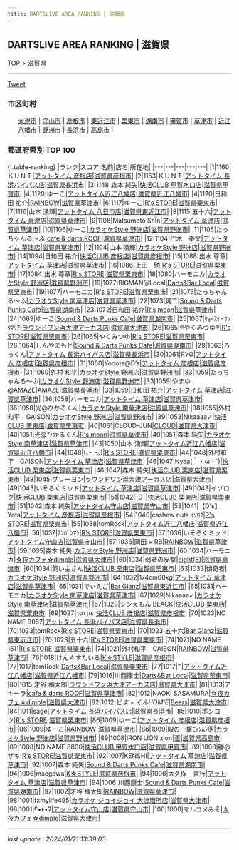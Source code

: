 ```yaml
---
title: DARTSLIVE AREA RANKING | 滋賀県
---
```

## DARTSLIVE AREA RANKING | 滋賀県

[TOP](/darts/rank/) > 滋賀県

___

<a href="https://twitter.com/share?ref_src=twsrc%5Etfw" data-text="DARTSLIVE AREA RANKING | 滋賀県" class="twitter-share-button" data-via="DARTSLIVE" data-hashtags="DARTSLIVE" data-related="DARTSLIVE" data-show-count="false">Tweet</a>

### 市区町村

<ul>
<li style="display: inline;"><a href="/darts/rank/滋賀県/大津市">大津市</a> |</li>
<li style="display: inline;"><a href="/darts/rank/滋賀県/守山市">守山市</a> |</li>
<li style="display: inline;"><a href="/darts/rank/滋賀県/彦根市">彦根市</a> |</li>
<li style="display: inline;"><a href="/darts/rank/滋賀県/東近江市">東近江市</a> |</li>
<li style="display: inline;"><a href="/darts/rank/滋賀県/栗東市">栗東市</a> |</li>
<li style="display: inline;"><a href="/darts/rank/滋賀県/湖南市">湖南市</a> |</li>
<li style="display: inline;"><a href="/darts/rank/滋賀県/甲賀市">甲賀市</a> |</li>
<li style="display: inline;"><a href="/darts/rank/滋賀県/草津市">草津市</a> |</li>
<li style="display: inline;"><a href="/darts/rank/滋賀県/近江八幡市">近江八幡市</a> |</li>
<li style="display: inline;"><a href="/darts/rank/滋賀県/野洲市">野洲市</a> |</li>
<li style="display: inline;"><a href="/darts/rank/滋賀県/長浜市">長浜市</a> |</li>
<li style="display: inline;"><a href="/darts/rank/滋賀県/高島市">高島市</a> |</li>

</ul>

### 都道府県別 TOP 100

{:.table-ranking}
|ランク|スコア|名前|店名|所在地|
|---|---|---|---|---|
|1|1160|ＫＵＮＩ|<a href="https://search.dartslive.com/jp/shop/36254ca9e283f8980d9b047a20a7ba1e">アットタイム 彦根店</a>|<a href="/darts/rank/滋賀県/彦根市">滋賀県彦根市</a>|
|2|1153|ＫＵＮＩ|<a href="https://search.dartslive.com/jp/shop/6e67cbae6aec0e7e0d9b047a20a7ba1e">アットタイム 長浜バイパス店</a>|<a href="/darts/rank/滋賀県/長浜市">滋賀県長浜市</a>|
|3|1148|森本 純矢|<a href="https://search.dartslive.com/jp/shop/da7310be8f30c87d790ab824ce8730e5">快活CLUB 甲賀水口店</a>|<a href="/darts/rank/滋賀県/甲賀市">滋賀県甲賀市</a>|
|4|1120|ゆーこ|<a href="https://search.dartslive.com/jp/shop/bab21ec20b6fb1300d9b047a20a7ba1e">アットタイム近江八幡店</a>|<a href="/darts/rank/滋賀県/近江八幡市">滋賀県近江八幡市</a>|
|4|1120|日和田 祐介|<a href="https://search.dartslive.com/jp/shop/7aa5e7380dc8f79c28032249b44395af">RAINBOW</a>|<a href="/darts/rank/滋賀県/草津市">滋賀県草津市</a>|
|6|1117|ゆーこ|<a href="https://search.dartslive.com/jp/shop/894774738d5135a8b21333aee1bd51e4">R's STORE</a>|<a href="/darts/rank/滋賀県/栗東市">滋賀県栗東市</a>|
|7|1116|山本 湧輝|<a href="https://search.dartslive.com/jp/shop/d30b1ca2d0735f540d9b047a20a7ba1e">アットタイム 八日市店</a>|<a href="/darts/rank/滋賀県/東近江市">滋賀県東近江市</a>|
|8|1115|五十六|<a href="https://search.dartslive.com/jp/shop/df31332d4e514c860d9b047a20a7ba1e">アットタイム 草津店</a>|<a href="/darts/rank/滋賀県/草津市">滋賀県草津市</a>|
|9|1108|Matsumoto ShÏn|<a href="https://search.dartslive.com/jp/shop/df31332d4e514c860d9b047a20a7ba1e">アットタイム 草津店</a>|<a href="/darts/rank/滋賀県/草津市">滋賀県草津市</a>|
|10|1106|ゆーこ|<a href="https://search.dartslive.com/jp/shop/8283a5106fc9920a0d9b047a20a7ba1e">カラオケStyle 野洲店</a>|<a href="/darts/rank/滋賀県/野洲市">滋賀県野洲市</a>|
|11|1105|たっちゃんる〜ふ|<a href="https://search.dartslive.com/jp/shop/4e2a28ac1d251fda28032249b44395af">cafe & darts ROOF</a>|<a href="/darts/rank/滋賀県/草津市">滋賀県草津市</a>|
|12|1104|仁木　奉文|<a href="https://search.dartslive.com/jp/shop/df31332d4e514c860d9b047a20a7ba1e">アットタイム 草津店</a>|<a href="/darts/rank/滋賀県/草津市">滋賀県草津市</a>|
|12|1104|山本 湧輝|<a href="https://search.dartslive.com/jp/shop/8283a5106fc9920a0d9b047a20a7ba1e">カラオケStyle 野洲店</a>|<a href="/darts/rank/滋賀県/野洲市">滋賀県野洲市</a>|
|14|1094|日和田 祐介|<a href="https://search.dartslive.com/jp/shop/09d77f7123feb26358d385ea46352d8f">快活CLUB 彦根店</a>|<a href="/darts/rank/滋賀県/彦根市">滋賀県彦根市</a>|
|15|1088|出水 尊章|<a href="https://search.dartslive.com/jp/shop/df31332d4e514c860d9b047a20a7ba1e">アットタイム 草津店</a>|<a href="/darts/rank/滋賀県/草津市">滋賀県草津市</a>|
|16|1086|上田　勉|<a href="https://search.dartslive.com/jp/shop/894774738d5135a8b21333aee1bd51e4">R's STORE</a>|<a href="/darts/rank/滋賀県/栗東市">滋賀県栗東市</a>|
|17|1084|出水 尊章|<a href="https://search.dartslive.com/jp/shop/894774738d5135a8b21333aee1bd51e4">R's STORE</a>|<a href="/darts/rank/滋賀県/栗東市">滋賀県栗東市</a>|
|18|1080|ハーモニカ|<a href="https://search.dartslive.com/jp/shop/8283a5106fc9920a0d9b047a20a7ba1e">カラオケStyle 野洲店</a>|<a href="/darts/rank/滋賀県/野洲市">滋賀県野洲市</a>|
|19|1077|BIGMAN＠Local|<a href="https://search.dartslive.com/jp/shop/7b8ac04af838b4d625d56fb0e5c39bac">Darts&Bar Local</a>|<a href="/darts/rank/滋賀県/栗東市">滋賀県栗東市</a>|
|19|1077|ハーモニカ|<a href="https://search.dartslive.com/jp/shop/894774738d5135a8b21333aee1bd51e4">R's STORE</a>|<a href="/darts/rank/滋賀県/栗東市">滋賀県栗東市</a>|
|21|1075|たっちゃんる〜ふ|<a href="https://search.dartslive.com/jp/shop/624dcbc8fd71e71f0d9b047a20a7ba1e">カラオケStyle 南草津店</a>|<a href="/darts/rank/滋賀県/草津市">滋賀県草津市</a>|
|22|1073|晃二|<a href="https://search.dartslive.com/jp/shop/b87f92176dceafdd58d385ea46352d8f">Sound & Darts Punks Cafe</a>|<a href="/darts/rank/滋賀県/湖南市">滋賀県湖南市</a>|
|23|1072|日和田 祐介|<a href="https://search.dartslive.com/jp/shop/9f635fe3b3b4015afec1ae84bb28bd87">R's moon</a>|<a href="/darts/rank/滋賀県/草津市">滋賀県草津市</a>|
|24|1069|ゆーこ|<a href="https://search.dartslive.com/jp/shop/b87f92176dceafdd58d385ea46352d8f">Sound & Darts Punks Cafe</a>|<a href="/darts/rank/滋賀県/湖南市">滋賀県湖南市</a>|
|25|1067|ﾘｮｰｽｹ=ｻﾝﾀﾏﾘｱ|<a href="https://search.dartslive.com/jp/shop/8ce05040a35039f70d9b047a20a7ba1e">ラウンドワン浜大津アーカス店</a>|<a href="/darts/rank/滋賀県/大津市">滋賀県大津市</a>|
|26|1065|®やくみつゆ®|<a href="https://search.dartslive.com/jp/shop/894774738d5135a8b21333aee1bd51e4">R's STORE</a>|<a href="/darts/rank/滋賀県/栗東市">滋賀県栗東市</a>|
|26|1065|やくみつゆ|<a href="https://search.dartslive.com/jp/shop/894774738d5135a8b21333aee1bd51e4">R's STORE</a>|<a href="/darts/rank/滋賀県/栗東市">滋賀県栗東市</a>|
|28|1064|しんやまもと|<a href="https://search.dartslive.com/jp/shop/b87f92176dceafdd58d385ea46352d8f">Sound & Darts Punks Cafe</a>|<a href="/darts/rank/滋賀県/湖南市">滋賀県湖南市</a>|
|29|1063|ろっくん|<a href="https://search.dartslive.com/jp/shop/6e67cbae6aec0e7e0d9b047a20a7ba1e">アットタイム 長浜バイパス店</a>|<a href="/darts/rank/滋賀県/長浜市">滋賀県長浜市</a>|
|30|1061|ЯУΘ|<a href="https://search.dartslive.com/jp/shop/36254ca9e283f8980d9b047a20a7ba1e">アットタイム 彦根店</a>|<a href="/darts/rank/滋賀県/彦根市">滋賀県彦根市</a>|
|31|1060|Yooota@D’s|<a href="https://search.dartslive.com/jp/shop/36254ca9e283f8980d9b047a20a7ba1e">アットタイム 彦根店</a>|<a href="/darts/rank/滋賀県/彦根市">滋賀県彦根市</a>|
|31|1060|外村 和平|<a href="https://search.dartslive.com/jp/shop/8283a5106fc9920a0d9b047a20a7ba1e">カラオケStyle 野洲店</a>|<a href="/darts/rank/滋賀県/野洲市">滋賀県野洲市</a>|
|33|1059|たっちゃんる〜ふ|<a href="https://search.dartslive.com/jp/shop/8283a5106fc9920a0d9b047a20a7ba1e">カラオケStyle 野洲店</a>|<a href="/darts/rank/滋賀県/野洲市">滋賀県野洲市</a>|
|33|1059|やまゆ@AMAZE|<a href="https://search.dartslive.com/jp/shop/6ca66964868b40bf25d56fb0e5c39bac">AMAZE</a>|<a href="/darts/rank/滋賀県/長浜市">滋賀県長浜市</a>|
|33|1059|日和田 祐介|<a href="https://search.dartslive.com/jp/shop/df31332d4e514c860d9b047a20a7ba1e">アットタイム 草津店</a>|<a href="/darts/rank/滋賀県/草津市">滋賀県草津市</a>|
|36|1058|ハーモニカ|<a href="https://search.dartslive.com/jp/shop/df31332d4e514c860d9b047a20a7ba1e">アットタイム 草津店</a>|<a href="/darts/rank/滋賀県/草津市">滋賀県草津市</a>|
|36|1058|光@ひかるくん|<a href="https://search.dartslive.com/jp/shop/624dcbc8fd71e71f0d9b047a20a7ba1e">カラオケStyle 南草津店</a>|<a href="/darts/rank/滋賀県/草津市">滋賀県草津市</a>|
|38|1055|外村和平　GAISON|<a href="https://search.dartslive.com/jp/shop/8283a5106fc9920a0d9b047a20a7ba1e">カラオケStyle 野洲店</a>|<a href="/darts/rank/滋賀県/野洲市">滋賀県野洲市</a>|
|39|1053|Nikaaaa➹|<a href="https://search.dartslive.com/jp/shop/45e99a446d27f93ab21333aee1bd51e4">快活CLUB 栗東店</a>|<a href="/darts/rank/滋賀県/栗東市">滋賀県栗東市</a>|
|40|1051|CLOUD-JUN|<a href="https://search.dartslive.com/jp/shop/2ff30101bfed79cbb21333aee1bd51e4">CLOUD</a>|<a href="/darts/rank/滋賀県/大津市">滋賀県大津市</a>|
|40|1051|光@ひかるくん|<a href="https://search.dartslive.com/jp/shop/9f635fe3b3b4015afec1ae84bb28bd87">R's moon</a>|<a href="/darts/rank/滋賀県/草津市">滋賀県草津市</a>|
|40|1051|森本 純矢|<a href="https://search.dartslive.com/jp/shop/624dcbc8fd71e71f0d9b047a20a7ba1e">カラオケStyle 南草津店</a>|<a href="/darts/rank/滋賀県/草津市">滋賀県草津市</a>|
|43|1050|山本 湧輝|<a href="https://search.dartslive.com/jp/shop/bab21ec20b6fb1300d9b047a20a7ba1e">アットタイム近江八幡店</a>|<a href="/darts/rank/滋賀県/近江八幡市">滋賀県近江八幡市</a>|
|44|1048|(｡-_-｡)|<a href="https://search.dartslive.com/jp/shop/894774738d5135a8b21333aee1bd51e4">R's STORE</a>|<a href="/darts/rank/滋賀県/栗東市">滋賀県栗東市</a>|
|44|1048|外村和平　GAISON|<a href="https://search.dartslive.com/jp/shop/df31332d4e514c860d9b047a20a7ba1e">アットタイム 草津店</a>|<a href="/darts/rank/滋賀県/草津市">滋賀県草津市</a>|
|46|1047|Nyaa(｀・ω・´)|<a href="https://search.dartslive.com/jp/shop/45e99a446d27f93ab21333aee1bd51e4">快活CLUB 栗東店</a>|<a href="/darts/rank/滋賀県/栗東市">滋賀県栗東市</a>|
|46|1047|森本 純矢|<a href="https://search.dartslive.com/jp/shop/45e99a446d27f93ab21333aee1bd51e4">快活CLUB 栗東店</a>|<a href="/darts/rank/滋賀県/栗東市">滋賀県栗東市</a>|
|48|1045|グレーヨン|<a href="https://search.dartslive.com/jp/shop/8ce05040a35039f70d9b047a20a7ba1e">ラウンドワン浜大津アーカス店</a>|<a href="/darts/rank/滋賀県/大津市">滋賀県大津市</a>|
|49|1043|いそろくミッド|<a href="https://search.dartslive.com/jp/shop/df31332d4e514c860d9b047a20a7ba1e">アットタイム 草津店</a>|<a href="/darts/rank/滋賀県/草津市">滋賀県草津市</a>|
|49|1043|イソロク|<a href="https://search.dartslive.com/jp/shop/45e99a446d27f93ab21333aee1bd51e4">快活CLUB 栗東店</a>|<a href="/darts/rank/滋賀県/栗東市">滋賀県栗東市</a>|
|51|1042|-D-|<a href="https://search.dartslive.com/jp/shop/45e99a446d27f93ab21333aee1bd51e4">快活CLUB 栗東店</a>|<a href="/darts/rank/滋賀県/栗東市">滋賀県栗東市</a>|
|51|1042|森本 純矢|<a href="https://search.dartslive.com/jp/shop/18af301d7865e6fd0d9b047a20a7ba1e">アットタイム守山店</a>|<a href="/darts/rank/滋賀県/守山市">滋賀県守山市</a>|
|53|1041|【D&#x27;s】Yota|<a href="https://search.dartslive.com/jp/shop/36254ca9e283f8980d9b047a20a7ba1e">アットタイム 彦根店</a>|<a href="/darts/rank/滋賀県/彦根市">滋賀県彦根市</a>|
|54|1040|cashew nuts ｲｿﾛｸ|<a href="https://search.dartslive.com/jp/shop/894774738d5135a8b21333aee1bd51e4">R's STORE</a>|<a href="/darts/rank/滋賀県/栗東市">滋賀県栗東市</a>|
|55|1038|tomRock|<a href="https://search.dartslive.com/jp/shop/bab21ec20b6fb1300d9b047a20a7ba1e">アットタイム近江八幡店</a>|<a href="/darts/rank/滋賀県/近江八幡市">滋賀県近江八幡市</a>|
|56|1037|ｱﾝﾊﾟﾝﾏﾝ|<a href="https://search.dartslive.com/jp/shop/894774738d5135a8b21333aee1bd51e4">R's STORE</a>|<a href="/darts/rank/滋賀県/栗東市">滋賀県栗東市</a>|
|57|1036|いそろくミッド|<a href="https://search.dartslive.com/jp/shop/18af301d7865e6fd0d9b047a20a7ba1e">アットタイム守山店</a>|<a href="/darts/rank/滋賀県/守山市">滋賀県守山市</a>|
|57|1036|岡田 × RB|<a href="https://search.dartslive.com/jp/shop/7aa5e7380dc8f79c28032249b44395af">RAINBOW</a>|<a href="/darts/rank/滋賀県/草津市">滋賀県草津市</a>|
|59|1035|森本 純矢|<a href="https://search.dartslive.com/jp/shop/8283a5106fc9920a0d9b047a20a7ba1e">カラオケStyle 野洲店</a>|<a href="/darts/rank/滋賀県/野洲市">滋賀県野洲市</a>|
|60|1034|ハーモニカ|<a href="https://search.dartslive.com/jp/shop/5041431da12744cd0d9b047a20a7ba1e">☆夜カフェ☆dimple</a>|<a href="/darts/rank/滋賀県/大津市">滋賀県大津市</a>|
|60|1034|弱者の反撃|<a href="https://search.dartslive.com/jp/shop/162dff5e33891693f454cb89828a1cfe">eight(8)</a>|<a href="/darts/rank/滋賀県/草津市">滋賀県草津市</a>|
|60|1034|飼い主さん|<a href="https://search.dartslive.com/jp/shop/45e99a446d27f93ab21333aee1bd51e4">快活CLUB 栗東店</a>|<a href="/darts/rank/滋賀県/栗東市">滋賀県栗東市</a>|
|63|1033|傾奇者|<a href="https://search.dartslive.com/jp/shop/8283a5106fc9920a0d9b047a20a7ba1e">カラオケStyle 野洲店</a>|<a href="/darts/rank/滋賀県/野洲市">滋賀県野洲市</a>|
|64|1032|174cm60kg|<a href="https://search.dartslive.com/jp/shop/df31332d4e514c860d9b047a20a7ba1e">アットタイム 草津店</a>|<a href="/darts/rank/滋賀県/草津市">滋賀県草津市</a>|
|65|1031|でぃえご|<a href="https://search.dartslive.com/jp/shop/1c0b5ab73385645e58d385ea46352d8f">Bar Glanz</a>|<a href="/darts/rank/滋賀県/東近江市">滋賀県東近江市</a>|
|65|1031|ハーモニカ|<a href="https://search.dartslive.com/jp/shop/624dcbc8fd71e71f0d9b047a20a7ba1e">カラオケStyle 南草津店</a>|<a href="/darts/rank/滋賀県/草津市">滋賀県草津市</a>|
|67|1029|Nikaaaa➹|<a href="https://search.dartslive.com/jp/shop/624dcbc8fd71e71f0d9b047a20a7ba1e">カラオケStyle 南草津店</a>|<a href="/darts/rank/滋賀県/草津市">滋賀県草津市</a>|
|67|1029|シンえもん BLACK|<a href="https://search.dartslive.com/jp/shop/45e99a446d27f93ab21333aee1bd51e4">快活CLUB 栗東店</a>|<a href="/darts/rank/滋賀県/栗東市">滋賀県栗東市</a>|
|69|1027|τοττιε|<a href="https://search.dartslive.com/jp/shop/09d77f7123feb26358d385ea46352d8f">快活CLUB 彦根店</a>|<a href="/darts/rank/滋賀県/彦根市">滋賀県彦根市</a>|
|70|1023|NO NAME 9057|<a href="https://search.dartslive.com/jp/shop/6e67cbae6aec0e7e0d9b047a20a7ba1e">アットタイム 長浜バイパス店</a>|<a href="/darts/rank/滋賀県/長浜市">滋賀県長浜市</a>|
|70|1023|tomRock|<a href="https://search.dartslive.com/jp/shop/894774738d5135a8b21333aee1bd51e4">R's STORE</a>|<a href="/darts/rank/滋賀県/栗東市">滋賀県栗東市</a>|
|70|1023|五十六|<a href="https://search.dartslive.com/jp/shop/1c0b5ab73385645e58d385ea46352d8f">Bar Glanz</a>|<a href="/darts/rank/滋賀県/東近江市">滋賀県東近江市</a>|
|70|1023|五十六|<a href="https://search.dartslive.com/jp/shop/894774738d5135a8b21333aee1bd51e4">R's STORE</a>|<a href="/darts/rank/滋賀県/栗東市">滋賀県栗東市</a>|
|74|1021|NO NAME 1511|<a href="https://search.dartslive.com/jp/shop/894774738d5135a8b21333aee1bd51e4">R's STORE</a>|<a href="/darts/rank/滋賀県/栗東市">滋賀県栗東市</a>|
|74|1021|外村和平　GAISON|<a href="https://search.dartslive.com/jp/shop/7aa5e7380dc8f79c28032249b44395af">RAINBOW</a>|<a href="/darts/rank/滋賀県/草津市">滋賀県草津市</a>|
|76|1018|けん☆すたいる|<a href="https://search.dartslive.com/jp/shop/0d64f83fb3cabbe9fec1ae84bb28bd87">K☆STYLE</a>|<a href="/darts/rank/滋賀県/彦根市">滋賀県彦根市</a>|
|77|1017|tomRock|<a href="https://search.dartslive.com/jp/shop/7b8ac04af838b4d625d56fb0e5c39bac">Darts&Bar Local</a>|<a href="/darts/rank/滋賀県/栗東市">滋賀県栗東市</a>|
|77|1017|™️|<a href="https://search.dartslive.com/jp/shop/bab21ec20b6fb1300d9b047a20a7ba1e">アットタイム近江八幡店</a>|<a href="/darts/rank/滋賀県/近江八幡市">滋賀県近江八幡市</a>|
|79|1016|川西康士|<a href="https://search.dartslive.com/jp/shop/7b8ac04af838b4d625d56fb0e5c39bac">Darts&Bar Local</a>|<a href="/darts/rank/滋賀県/栗東市">滋賀県栗東市</a>|
|80|1015|才谷 梅太郎|<a href="https://search.dartslive.com/jp/shop/8ce05040a35039f70d9b047a20a7ba1e">ラウンドワン浜大津アーカス店</a>|<a href="/darts/rank/滋賀県/大津市">滋賀県大津市</a>|
|81|1013|アキーラ|<a href="https://search.dartslive.com/jp/shop/4e2a28ac1d251fda28032249b44395af">cafe & darts ROOF</a>|<a href="/darts/rank/滋賀県/草津市">滋賀県草津市</a>|
|82|1012|NAOKI SASAMURA|<a href="https://search.dartslive.com/jp/shop/5041431da12744cd0d9b047a20a7ba1e">☆夜カフェ☆dimple</a>|<a href="/darts/rank/滋賀県/大津市">滋賀県大津市</a>|
|82|1012|ど$ま-くんHOMIE$|<a href="https://search.dartslive.com/jp/shop/67221c55a4e6d60df454cb89828a1cfe">Beers</a>|<a href="/darts/rank/滋賀県/大津市">滋賀県大津市</a>|
|84|1011|sage|<a href="https://search.dartslive.com/jp/shop/6e67cbae6aec0e7e0d9b047a20a7ba1e">アットタイム 長浜バイパス店</a>|<a href="/darts/rank/滋賀県/長浜市">滋賀県長浜市</a>|
|85|1010|ポンコツ|<a href="https://search.dartslive.com/jp/shop/894774738d5135a8b21333aee1bd51e4">R's STORE</a>|<a href="/darts/rank/滋賀県/栗東市">滋賀県栗東市</a>|
|86|1009|ゆーこ|<a href="https://search.dartslive.com/jp/shop/36254ca9e283f8980d9b047a20a7ba1e">アットタイム 彦根店</a>|<a href="/darts/rank/滋賀県/彦根市">滋賀県彦根市</a>|
|86|1009|ゆーこ|<a href="https://search.dartslive.com/jp/shop/7aa5e7380dc8f79c28032249b44395af">RAINBOW</a>|<a href="/darts/rank/滋賀県/草津市">滋賀県草津市</a>|
|86|1009|殿の一撃ﾆｬﾝﾑﾝ@|<a href="https://search.dartslive.com/jp/shop/8283a5106fc9920a0d9b047a20a7ba1e">カラオケStyle 野洲店</a>|<a href="/darts/rank/滋賀県/野洲市">滋賀県野洲市</a>|
|89|1008|IRON LION zion|<a href="https://search.dartslive.com/jp/shop/5f7b7ca7bdac62f1f454cb89828a1cfe">善</a>|<a href="/darts/rank/滋賀県/高島市">滋賀県高島市</a>|
|89|1008|NO NAME 8800|<a href="https://search.dartslive.com/jp/shop/da7310be8f30c87d790ab824ce8730e5">快活CLUB 甲賀水口店</a>|<a href="/darts/rank/滋賀県/甲賀市">滋賀県甲賀市</a>|
|89|1008|勝@ザキ|<a href="https://search.dartslive.com/jp/shop/894774738d5135a8b21333aee1bd51e4">R's STORE</a>|<a href="/darts/rank/滋賀県/栗東市">滋賀県栗東市</a>|
|92|1007|KENSHI|<a href="https://search.dartslive.com/jp/shop/df31332d4e514c860d9b047a20a7ba1e">アットタイム 草津店</a>|<a href="/darts/rank/滋賀県/草津市">滋賀県草津市</a>|
|92|1007|森本 純矢|<a href="https://search.dartslive.com/jp/shop/b87f92176dceafdd58d385ea46352d8f">Sound & Darts Punks Cafe</a>|<a href="/darts/rank/滋賀県/湖南市">滋賀県湖南市</a>|
|94|1006|maegawa|<a href="https://search.dartslive.com/jp/shop/0d64f83fb3cabbe9fec1ae84bb28bd87">K☆STYLE</a>|<a href="/darts/rank/滋賀県/彦根市">滋賀県彦根市</a>|
|94|1006|大久保　貴行|<a href="https://search.dartslive.com/jp/shop/df31332d4e514c860d9b047a20a7ba1e">アットタイム 草津店</a>|<a href="/darts/rank/滋賀県/草津市">滋賀県草津市</a>|
|94|1006|川西康士|<a href="https://search.dartslive.com/jp/shop/b87f92176dceafdd58d385ea46352d8f">Sound & Darts Punks Cafe</a>|<a href="/darts/rank/滋賀県/湖南市">滋賀県湖南市</a>|
|97|1002|才谷 梅太郎|<a href="https://search.dartslive.com/jp/shop/7aa5e7380dc8f79c28032249b44395af">RAINBOW</a>|<a href="/darts/rank/滋賀県/草津市">滋賀県草津市</a>|
|98|1001|fxmylife495|<a href="https://search.dartslive.com/jp/shop/c64260f6ed1648f5f454cb89828a1cfe">カラオケ ジョイジョイ 大津膳所店</a>|<a href="/darts/rank/滋賀県/大津市">滋賀県大津市</a>|
|98|1001|ʕ•ᴥ•ʔ|<a href="https://search.dartslive.com/jp/shop/18af301d7865e6fd0d9b047a20a7ba1e">アットタイム守山店</a>|<a href="/darts/rank/滋賀県/守山市">滋賀県守山市</a>|
|100|1000|マルコメみそ|<a href="https://search.dartslive.com/jp/shop/5041431da12744cd0d9b047a20a7ba1e">☆夜カフェ☆dimple</a>|<a href="/darts/rank/滋賀県/大津市">滋賀県大津市</a>|





___

_last update : 2024/01/21 13:39:03_


<script src="https://cdnjs.cloudflare.com/ajax/libs/jquery/3.6.1/jquery.min.js" integrity="sha512-aVKKRRi/Q/YV+4mjoKBsE4x3H+BkegoM/em46NNlCqNTmUYADjBbeNefNxYV7giUp0VxICtqdrbqU7iVaeZNXA==" crossorigin="anonymous" referrerpolicy="no-referrer"></script>
<script src="https://cdnjs.cloudflare.com/ajax/libs/jquery.tablesorter/2.31.3/js/jquery.tablesorter.min.js" integrity="sha512-qzgd5cYSZcosqpzpn7zF2ZId8f/8CHmFKZ8j7mU4OUXTNRd5g+ZHBPsgKEwoqxCtdQvExE5LprwwPAgoicguNg==" crossorigin="anonymous" referrerpolicy="no-referrer"></script>
<link rel="stylesheet" href="https://cdnjs.cloudflare.com/ajax/libs/jquery.tablesorter/2.31.3/css/theme.default.min.css" integrity="sha512-wghhOJkjQX0Lh3NSWvNKeZ0ZpNn+SPVXX1Qyc9OCaogADktxrBiBdKGDoqVUOyhStvMBmJQ8ZdMHiR3wuEq8+w==" crossorigin="anonymous" referrerpolicy="no-referrer" />
<script>
$(function() {
    $(".table-ranking").tablesorter({sortList:[[0, 0]]});
});
</script>

<script async src="https://platform.twitter.com/widgets.js" charset="utf-8"></script>